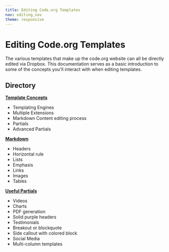 ```yaml
---
title: Editing Code.org Templates
nav: editing_nav
theme: responsive
---
```


# Editing Code.org Templates

The various templates that make up the code.org website can all be directly edited via Dropbox. This documentation serves as a basic introduction to some of the concepts you'll interact with when editing templates.

## Directory

[**Template Concepts**](/editing/concepts)

- Templating Engines
- Multiple Extensions
- Markdown Content editing process
- Partials
- Advanced Partials

[**Markdown**](/editing/markdown)

- Headers
- Horizontal rule
- Lists
- Emphasis
- Links
- Images
- Tables

[**Useful Partials**](/editing/partials)

- Videos
- Charts
- PDF generation
- Solid purple headers
- Testimonials
- Breakout or blockquote
- Side callout with colored block
- Social Media
- Multi-column templates
